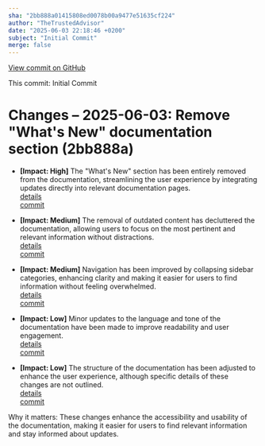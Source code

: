 ```yaml
---
sha: "2bb888a01415808ed0078b00a9477e51635cf224"
author: "TheTrustedAdvisor"
date: "2025-06-03 22:18:46 +0200"
subject: "Initial Commit"
merge: false
---
```


[View commit on GitHub](https://github.com/TheTrustedAdvisor/FabricAdoptionFramework/commit/2bb888a01415808ed0078b00a9477e51635cf224)

This commit: Initial Commit

# Changes – 2025-06-03: Remove "What's New" documentation section (2bb888a)

- **[Impact: High]** The "What's New" section has been entirely removed from the documentation, streamlining the user experience by integrating updates directly into relevant documentation pages.  
   [details](/docs/about/changes/2025-06-03-5a7d4f72ccbbd73c700b77c1b485216d1e29c0ea.md)  
   [commit](https://github.com/TheTrustedAdvisor/FabricAdoptionFramework/commit/2bb888a01415808ed0078b00a9477e51635cf224)

- **[Impact: Medium]** The removal of outdated content has decluttered the documentation, allowing users to focus on the most pertinent and relevant information without distractions.  
   [details](/docs/about/changes/2025-07-20-3948fa7bc9ab671af8690e6527e831adebbec1dc.md)  
   [commit](https://github.com/TheTrustedAdvisor/FabricAdoptionFramework/commit/2bb888a01415808ed0078b00a9477e51635cf224)

- **[Impact: Medium]** Navigation has been improved by collapsing sidebar categories, enhancing clarity and making it easier for users to find information without feeling overwhelmed.  
   [details](/docs/about/changes/2025-08-01-21d18ea99b20ea417847b8f13538bf12ad8d7505.md)  
   [commit](https://github.com/TheTrustedAdvisor/FabricAdoptionFramework/commit/2bb888a01415808ed0078b00a9477e51635cf224)

- **[Impact: Low]** Minor updates to the language and tone of the documentation have been made to improve readability and user engagement.  
   [details](/docs/about/changes/2025-08-01-21d18ea99b20ea417847b8f13538bf12ad8d7505.md)  
   [commit](https://github.com/TheTrustedAdvisor/FabricAdoptionFramework/commit/2bb888a01415808ed0078b00a9477e51635cf224)

- **[Impact: Low]** The structure of the documentation has been adjusted to enhance the user experience, although specific details of these changes are not outlined.  
   [details](/docs/about/changes/2025-06-03-3a35144aa92198574f983f6a3054dd2b5db3ab9c.md)  
   [commit](https://github.com/TheTrustedAdvisor/FabricAdoptionFramework/commit/2bb888a01415808ed0078b00a9477e51635cf224)

Why it matters: These changes enhance the accessibility and usability of the documentation, making it easier for users to find relevant information and stay informed about updates.
